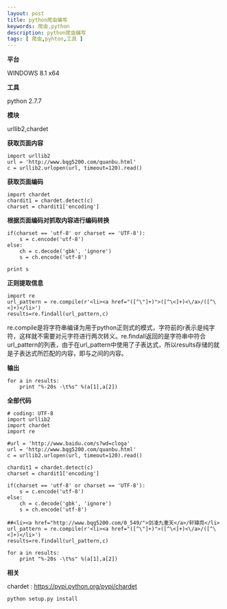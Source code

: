 ```yaml
---
layout: post
title: python爬虫编写
keywords: 爬虫,python
description: python爬虫编写
tags: [ 爬虫,pyhton,工具 ]
---
```


**平台**

WINDOWS 8.1 x64

**工具**

python 2.7.7

**模块**

urllib2,chardet

**获取页面内容**

    import urllib2
    url = 'http://www.bqg5200.com/quanbu.html'
    c = urllib2.urlopen(url, timeout=120).read()

**获取页面编码**

    import chardet
    chardit1 = chardet.detect(c)
    charset = chardit1['encoding']

**根据页面编码对抓取内容进行编码转换**

    if(charset == 'utf-8' or charset == 'UTF-8'):
        s = c.encode('utf-8')
    else:
        ch = c.decode('gbk', 'ignore')
        s = ch.encode('utf-8')

    print s

**正则提取信息**

    import re
    url_pattern = re.compile(r'<li><a href="([^\"]+)">([^\<]+)<\/a>/([^\<]+)</li>')
    results=re.findall(url_pattern,c)

re.compile是将字符串编译为用于python正则式的模式，字符前的r表示是纯字符，这样就不需要对元字符进行两次转义。re.findall返回的是字符串中符合url_pattern的列表，由于在url_pattern中使用了子表达式，所以results存储的就是子表达式所匹配的内容，即与之间的内容。


**输出**

    for a in results:
        print "%-20s -\t%s" %(a[1],a[2])

**全部代码**

    # coding: UTF-8
    import urllib2
    import chardet
    import re

    #url = 'http://www.baidu.com/s?wd=cloga'
    url = 'http://www.bqg5200.com/quanbu.html'
    c = urllib2.urlopen(url, timeout=120).read()

    chardit1 = chardet.detect(c)
    charset = chardit1['encoding']

    if(charset == 'utf-8' or charset == 'UTF-8'):
        s = c.encode('utf-8')
    else:
        ch = c.decode('gbk', 'ignore')
        s = ch.encode('utf-8')

    ##<li><a href="http://www.bqg5200.com/0_549/">剑凌九重天</a>/轩辕亮</li>
    url_pattern = re.compile(r'<li><a href="([^\"]+)">([^\<]+)<\/a>/([^\<]+)</li>')
    results=re.findall(url_pattern,c)

    for a in results:
        print "%-20s -\t%s" %(a[1],a[2])


**相关**

chardet : https://pypi.python.org/pypi/chardet

    python setup.py install